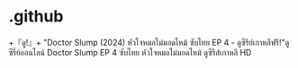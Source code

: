 # .github
+『ดู!』+ "Doctor Slump (2024) หัวใจหมอไม่มอดไหม้ ซับไทย EP 4 - ดูซีรีย์เกาหลีฟรี!"ดูซีรี่ย์ออนไลน์ Doctor Slump EP 4 ซับไทย หัวใจหมอไม่มอดไหม้ ดูซีรีส์เกาหลี HD
